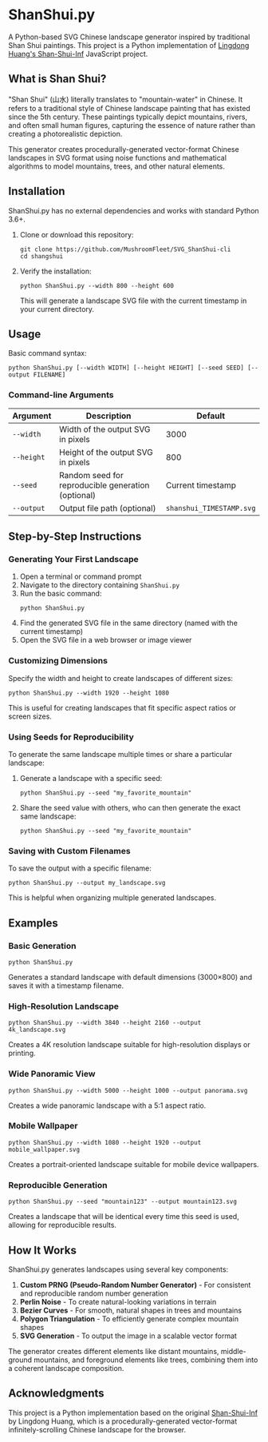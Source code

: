 # ShanShui.py

A Python-based SVG Chinese landscape generator inspired by traditional Shan Shui paintings. This project is a Python implementation of [Lingdong Huang's Shan-Shui-Inf](https://github.com/LingDong-/shan-shui-inf) JavaScript project.

## What is Shan Shui?

"Shan Shui" (山水) literally translates to "mountain-water" in Chinese. It refers to a traditional style of Chinese landscape painting that has existed since the 5th century. These paintings typically depict mountains, rivers, and often small human figures, capturing the essence of nature rather than creating a photorealistic depiction.

This generator creates procedurally-generated vector-format Chinese landscapes in SVG format using noise functions and mathematical algorithms to model mountains, trees, and other natural elements.

## Installation

ShanShui.py has no external dependencies and works with standard Python 3.6+.

1. Clone or download this repository:
   ```
   git clone https://github.com/MushroomFleet/SVG_ShanShui-cli
   cd shangshui
   ```

2. Verify the installation:
   ```
   python ShanShui.py --width 800 --height 600
   ```

   This will generate a landscape SVG file with the current timestamp in your current directory.

## Usage

Basic command syntax:

```
python ShanShui.py [--width WIDTH] [--height HEIGHT] [--seed SEED] [--output FILENAME]
```

### Command-line Arguments

| Argument | Description | Default |
|----------|-------------|---------|
| `--width` | Width of the output SVG in pixels | 3000 |
| `--height` | Height of the output SVG in pixels | 800 |
| `--seed` | Random seed for reproducible generation (optional) | Current timestamp |
| `--output` | Output file path (optional) | `shanshui_TIMESTAMP.svg` |

## Step-by-Step Instructions

### Generating Your First Landscape

1. Open a terminal or command prompt
2. Navigate to the directory containing `ShanShui.py`
3. Run the basic command:
   ```
   python ShanShui.py
   ```
4. Find the generated SVG file in the same directory (named with the current timestamp)
5. Open the SVG file in a web browser or image viewer

### Customizing Dimensions

Specify the width and height to create landscapes of different sizes:

```
python ShanShui.py --width 1920 --height 1080
```

This is useful for creating landscapes that fit specific aspect ratios or screen sizes.

### Using Seeds for Reproducibility

To generate the same landscape multiple times or share a particular landscape:

1. Generate a landscape with a specific seed:
   ```
   python ShanShui.py --seed "my_favorite_mountain"
   ```

2. Share the seed value with others, who can then generate the exact same landscape:
   ```
   python ShanShui.py --seed "my_favorite_mountain"
   ```

### Saving with Custom Filenames

To save the output with a specific filename:

```
python ShanShui.py --output my_landscape.svg
```

This is helpful when organizing multiple generated landscapes.

## Examples

### Basic Generation

```
python ShanShui.py
```

Generates a standard landscape with default dimensions (3000×800) and saves it with a timestamp filename.

### High-Resolution Landscape

```
python ShanShui.py --width 3840 --height 2160 --output 4k_landscape.svg
```

Creates a 4K resolution landscape suitable for high-resolution displays or printing.

### Wide Panoramic View

```
python ShanShui.py --width 5000 --height 1000 --output panorama.svg
```

Creates a wide panoramic landscape with a 5:1 aspect ratio.

### Mobile Wallpaper

```
python ShanShui.py --width 1080 --height 1920 --output mobile_wallpaper.svg
```

Creates a portrait-oriented landscape suitable for mobile device wallpapers.

### Reproducible Generation

```
python ShanShui.py --seed "mountain123" --output mountain123.svg
```

Creates a landscape that will be identical every time this seed is used, allowing for reproducible results.

## How It Works

ShanShui.py generates landscapes using several key components:

1. **Custom PRNG (Pseudo-Random Number Generator)** - For consistent and reproducible random number generation
2. **Perlin Noise** - To create natural-looking variations in terrain
3. **Bezier Curves** - For smooth, natural shapes in trees and mountains
4. **Polygon Triangulation** - To efficiently generate complex mountain shapes
5. **SVG Generation** - To output the image in a scalable vector format

The generator creates different elements like distant mountains, middle-ground mountains, and foreground elements like trees, combining them into a coherent landscape composition.

## Acknowledgments

This project is a Python implementation based on the original [Shan-Shui-Inf](https://github.com/LingDong-/shan-shui-inf) by Lingdong Huang, which is a procedurally-generated vector-format infinitely-scrolling Chinese landscape for the browser.
